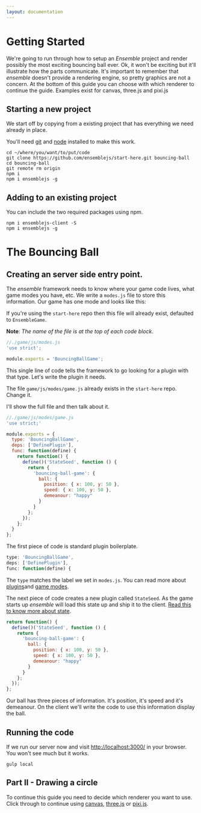 ```yaml
---
layout: documentation
---
```

# Getting Started
We're going to run through how to setup an *Ensemble* project and render possibly the most exciting bouncing ball ever. Ok, it won't be exciting but it'll illustrate how the parts communicate. It's important to remember that *ensemble* doesn't provide a rendering engine, so pretty graphics are not a concern. At the bottom of this guide you can choose with which renderer to continue the guide. Examples exist for canvas, three.js and pixi.js

## Starting a new project
We start off by copying from a existing project that has everything we need already in place.

You'll need [git](http://www.git-scm.com/) and [node](https://nodejs.org/) installed to make this work.

~~~shell
cd ~/where/you/want/to/put/code
git clone https://github.com/ensemblejs/start-here.git bouncing-ball
cd bouncing-ball
git remote rm origin
npm i
npm i ensemblejs -g
~~~

## Adding to an existing project
You can include the two required packages using npm.

~~~shell
npm i ensemblejs-client -S
npm i ensemblejs -g
~~~

# The Bouncing Ball

## Creating an server side entry point.
The *ensemble* framework needs to know where your game code lives, what game modes you have, etc. We write a `modes.js` file to store this information. Our game has one mode and looks like this:

If you're using the `start-here` repo then this file will already exist, defaulted to `EnsembleGame`.

**Note**: *The name of the file is at the top of each code block*.

~~~javascript
//./game/js/modes.js
'use strict';

module.exports = 'BouncingBallGame';
~~~

This single line of code tells the framework to go looking for a plugin with that type. Let's write the plugin it needs.

The file `game/js/modes/game.js` already exists in the `start-here` repo. Change it.

I'll show the full file and then talk about it.

~~~javascript
//./game/js/modes/game.js
'use strict;'

module.exports = {
  type: 'BouncingBallGame',
  deps: ['DefinePlugin'],
  func: function(define) {
    return function() {
      define()('StateSeed', function () {
        return {
          'bouncing-ball-game': {
            ball: {
              position: { x: 100, y: 50 },
              speed: { x: 100, y: 50 },
              demeanour: "happy"
            }
          }
        };
      });
    };
  }
};
~~~

The first piece of code is standard plugin boilerplate.

~~~javascript
type: 'BouncingBallGame',
deps: ['DefinePlugin'],
func: function(define) {
~~~

The `type` matches the label we set in `modes.js`. You can read more about [plugins](/website/docs/plugins)and [game modes](/website/docs/routes).

The next piece of code creates a new plugin called `StateSeed`. As the game starts up *ensemble* will load this state up and ship it to the client. [Read this to know more about state](/website/docs/state).

~~~javascript
return function() {
  define()('StateSeed', function () {
    return {
      'bouncing-ball-game': {
        ball: {
          position: { x: 100, y: 50 },
          speed: { x: 100, y: 50 },
          demeanour: "happy"
        }
      }
    };
  });
};
~~~

Our ball has three pieces of information. It's position, it's speed and it's demeanour. On the client we'll write the code to use this information display the ball.

## Running the code

If we run our server now and visit [http://localhost:3000/](http://localhost:3000/) in your browser. You won't see much but it works.

~~~shell
gulp local
~~~

## Part II - Drawing a circle
To continue this guide you need to decide which renderer you want to use. Click through to continue using [canvas](/website/docs/getting-started-ii-canvas), [three.js](/website/docs/getting-started-ii-threejs) or [pixi.js](/website/docs/getting-started-ii-pixijs).
